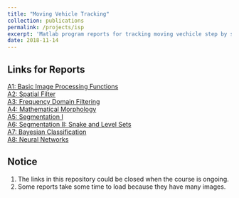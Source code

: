 ```yaml
---
title: "Moving Vehicle Tracking"
collection: publications
permalink: /projects/isp
excerpt: 'Matlab program reports for tracking moving vechicle step by step. From coursework.'
date: 2018-11-14
---
```


## Links for Reports
[A1: Basic Image Processing Functions](https://gitlab.com/chien-wei/cs6640_digital_image_processing/blob/master/A1/result/u1141797_A1.pdf)  
[A2: Spatial Filter](https://gitlab.com/chien-wei/cs6640_digital_image_processing/blob/master/reports/A2/u1141797_A2.pdf)  
[A3: Frequency Domain Filtering](https://gitlab.com/chien-wei/cs6640_digital_image_processing/blob/master/reports/A3/u1141797_A3.pdf)  
[A4: Mathematical Morphology](https://gitlab.com/chien-wei/cs6640_digital_image_processing/blob/master/reports/A4/u1141797_A4.pdf)  
[A5: Segmentation I](https://gitlab.com/chien-wei/cs6640_digital_image_processing/blob/master/reports/A5/u1141797_A5.pdf)  
[A6: Segmentation II: Snake and Level Sets](https://gitlab.com/chien-wei/cs6640_digital_image_processing/blob/master/reports/A6/u1141797_A6.pdf)  
[A7: Bayesian Classification](https://gitlab.com/chien-wei/cs6640_digital_image_processing/blob/master/reports/A7/u1141797_A7.pdf)  
[A8: Neural Networks](https://gitlab.com/chien-wei/cs6640_digital_image_processing/blob/master/reports/A8/u1141797_A8.pdf)  

## Notice
1. The links in this repository could be closed when the course is ongoing.
2. Some reports take some time to load because they have many images.